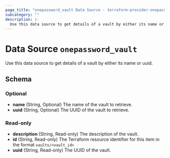 ```yaml
---
page_title: "onepassword_vault Data Source - terraform-provider-onepassword"
subcategory: ""
description: |-
  Use this data source to get details of a vault by either its name or uuid.
---
```


# Data Source `onepassword_vault`

Use this data source to get details of a vault by either its name or uuid.



## Schema

### Optional

- **name** (String, Optional) The name of the vault to retrieve.
- **uuid** (String, Optional) The UUID of the vault to retrieve.

### Read-only

- **description** (String, Read-only) The description of the vault.
- **id** (String, Read-only) The Terraform resource identifier for this item in the format `vaults/<vault_id>`
- **uuid** (String, Read-only) The UUID of the vault. 
